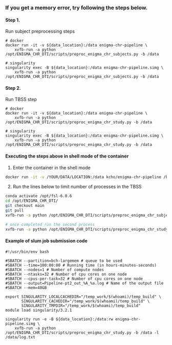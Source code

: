 ### If you get a memory error, try following the steps below.

#### Step 1.

Run subject preprocessing steps

```
# docker
docker run -it -v ${data_location}:/data enigma-chr-pipeline \
    xvfb-run -a python /opt/ENIGMA_CHR_DTI/scripts/preproc_enigma_chr_subjects.py -b /data

# singularity
singularity exec -B ${data_location}:/data enigma-chr-pipeline.simg \
    xvfb-run -a python /opt/ENIGMA_CHR_DTI/scripts/preproc_enigma_chr_subjects.py -b /data
```

#### Step 2.
 
Run TBSS step

```
# docker
docker run -it -v ${data_location}:/data enigma-chr-pipeline \
    xvfb-run -a python /opt/ENIGMA_CHR_DTI/scripts/preproc_enigma_chr_study.py -b /data

# singularity
singularity exec -B ${data_location}:/data enigma-chr-pipeline.simg \
    xvfb-run -a python /opt/ENIGMA_CHR_DTI/scripts/preproc_enigma_chr_study.py -b /data
```


#### Executing the steps above in shell mode of the container

1. Enter the container in the shell mode

```sh
docker run -it -v /YOUR/DATA/LOCATION:/data kcho/enigma-chr-pipeline /bin/bash
```

2. Run the lines below to limit number of processes in the TBSS

```sh
conda activate /opt/fsl-6.0.6
cd /opt/ENIGMA_CHR_DTI/
git checkout main
git pull
xvfb-run -a python /opt/ENIGMA_CHR_DTI/scripts/preproc_enigma_chr_subjects.py -b /data

# once completed run the second process
xvfb-run -a python /opt/ENIGMA_CHR_DTI/scripts/preproc_enigma_chr_study.py -b /data
```


#### Example of slum job submission code

```
#!/usr/bin/env bash

#SBATCH --partition=bch-largemem # queue to be used
#SBATCH --time=100:00:00 # Running time (in hours-minutes-seconds)
#SBATCH --nodes=1 # Number of compute nodes
#SBATCH --ntasks=32 # Number of cpu cores on one node
#SBATCH --cpus-per-task=32 # Number of cpu cores on one node
#SBATCH --output=Pipeline-pt2_out_%A_%a.log # Name of the output file
#SBATCH --mem=40GB

export SINGULARITY_LOCALCACHEDIR="/temp_work/$(whoami)/temp_build" \
       SINGULARITY_CACHEDIR="/temp_work/$(whoami)/temp_build" \
       SINGULARITY_TMPDIR="/temp_work/$(whoami)/temp_build"
module load singularity/3.2.1

singularity run -e -B ${data_location}:/data:rw enigma-chr-pipeline.simg \
    xvfb-run -a python /opt/ENIGMA_CHR_DTI/scripts/preproc_enigma_chr_study.py -b /data -l /data/log.txt
```


